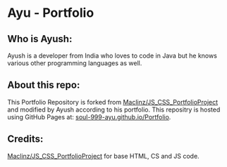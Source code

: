 # Ayu - Portfolio

## Who is Ayush:
Ayush is a developer from India who loves to code in Java but he knows various other programming languages as well.

## About this repo:
This Portfolio Repository is forked from [Maclinz/JS_CSS_PortfolioProject](https://github.com/Maclinz/JS_CSS_PortfolioProject) and modified by Ayush according to his portfolio. This repositry is hosted using GitHub Pages at: [soul-999-ayu.github.io/Portfolio](https://soul-999-ayu.github.io/Portfolio).

## Credits:
[Maclinz/JS_CSS_PortfolioProject](https://github.com/Maclinz/JS_CSS_PortfolioProject) for base HTML, CS and JS code.
